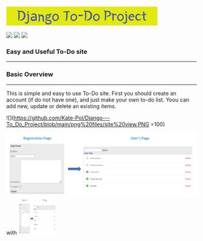 ![](https://github.com/Kate-Pol/Django---To_Do_Project/blob/main/png%20files/banner.png)

![](https://img.shields.io/github/contributors/Kate-Pol/Django---To_Do_Project?logo=GitHub) ![](https://img.shields.io/github/languages/top/Kate-Pol/Django---To_Do_Project?logo=GitHub) ![](https://img.shields.io/github/languages/count/Kate-Pol/Django---To_Do_Project?logo=GitHub)

### Easy and Useful To-Do site
---
### Basic Overview
---
This is simple and easy to use To-Do site. First you should create an account (if do not have one), and just make your own to-do list. Yoou can add new, update or delete an existing items. 

![](https://github.com/Kate-Pol/Django---To_Do_Project/blob/main/png%20files/site%20view.PNG =100)

![image](https://github.com/Kate-Pol/Django---To_Do_Project/blob/main/png%20files/site%20view.PNG) with <img src="https://github.com/Kate-Pol/Django---To_Do_Project/blob/main/png%20files/site%20view.PNG" width="100" height="100">

